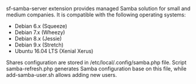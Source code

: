 sf-samba-server extension provides managed Samba solution for small and medium
companies. It is compatible with the following operating systems:

- Debian 6.x (Squeeze)
- Debian 7.x (Wheezy)
- Debian 8.x (Jessie)
- Debian 9.x (Stretch)
- Ubuntu 16.04 LTS (Xenial Xerus)

Shares configuration are stored in /etc/local/.config/samba.php file. Script
samba-refresh.php generates Samba configuration base on this file, while
add-samba-user.sh allows adding new users.

